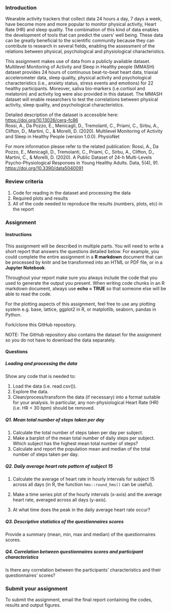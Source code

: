 ### Introduction

Wearable activity trackers that collect data 24 hours a day, 7 days a
week, have become more and more popular to monitor physical activity,
Heart Rate (HR) and sleep quality. The combination of this kind of data
enables the development of tools that can predict the users’ well being.
These data can be greatly beneficial to the scientific community because
they can contribute to research in several fields, enabling the
assessment of the relations between physical, psychological and
physiological characteristics.

This assignment makes use of data from a publicly available dataset.
Multilevel Monitoring of Activity and Sleep in Healthy people (MMASH)
dataset provides 24 hours of continuous beat-to-beat heart data,
triaxial accelerometer data, sleep quality, physical activity and
psychological characteristics (i.e., anxiety status, stress events and
emotions) for 22 healthy participants. Moreover, saliva bio-markers
(i.e.cortisol and melatonin) and activity log were also provided in this
dataset. The MMASH dataset will enable researchers to test the
correlations between physical activity, sleep quality, and psychological
characteristics.

Detailed description of the dataset is accessible here:
<https://doi.org/10.13026/cerq-fc86>  
Rossi, A., Da Pozzo, E., Menicagli, D., Tremolanti, C., Priami, C.,
Sirbu, A., Clifton, D., Martini, C., & Morelli, D. (2020). Multilevel
Monitoring of Activity and Sleep in Healthy People (version 1.0.0).
PhysioNet

For more information please refer to the related publication: Rossi, A.,
Da Pozzo, E., Menicagli, D., Tremolanti, C., Priami, C., Sirbu, A.,
Clifton, D., Martini, C., & Morelli, D. (2020). A Public Dataset of 24-h
Multi-Levels Psycho-Physiological Responses in Young Healthy Adults.
Data, 5(4), 91. <https://doi.org/10.3390/data5040091>

### Review criteria

1.  Code for reading in the dataset and processing the data
2.  Required plots and results
3.  All of the code needed to reproduce the results (numbers, plots,
    etc) in the report

### Assignment

#### Instructions

This assignment will be described in multiple parts. You will need to
write a short report that answers the questions detailed below.
For example, you could complete the entire assignment in a
**R markdown** document that can be processed by knitr and be
transformed into an HTML or PDF file, or in a **Jupyter Notebook**.

Throughout your report make sure you always include the code that you
used to generate the output you present. When writing code chunks in an
R markdown document, always use **echo = TRUE** so that someone else
will be able to read the code.

For the plotting aspects of this assignment, feel free to use any
plotting system e.g. base, lattice, ggplot2 in R, or matplotlib, seaborn, pandas in Python.

Fork/clone this GitHub repository. 

NOTE: The GitHub repository also contains the dataset for the assignment
so you do not have to download the data separately.

#### Questions

##### **Loading and processing the data**

Show any code that is needed to:

1.  Load the data (i.e. read.csv()).
2.  Explore the data.
3.  Clean/process/transform the data (if necessary) into a format
    suitable for your analysis. In particular, any non-physiological
    Heart Rate (HR) (i.e. HR \< 30 bpm) should be removed.

##### **Q1. Mean total number of steps taken per day**

1.  Calculate the total number of steps taken per day per subject.
2.  Make a barplot of the mean total number of daily steps per subject. Which
    subject has the highest mean total number of steps?
3.  Calculate and report the population mean and median of the total
    number of steps taken per day.

##### **Q2. Daily average heart rate pattern of subject 15**

1.  Calculate the average of heart rate in hourly intervals for subject
    15 across all days (in R, the function `hms::round_hms()` can be useful).

2.  Make a time series plot of the hourly intervals (x-axis) and the average heart rate, averaged across all days (y-axis).

3.  At what time does the peak in the daily average heart rate occur?

##### **Q3. Descriptive statistics of the questionnaires scores**

Provide a summary (mean, min, max and median) of the questionnaires
scores.

##### **Q4. Correlation between questionnaires scores and participant characteristics**

Is there any correlation between the participants’ characteristics and
their questionnaires’ scores?

### Submit your assignment

To submit the assignment, email the final report containing the codes, results and output figures. 


